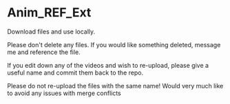 # Anim_REF_Ext

Download files and use locally. 

Please don't delete any files. 
If you would like something deleted, message me and reference the file.

If you edit down any of the videos and wish to re-upload, please give a useful name and commit them back to the repo. 

Please do not re-upload the files with the same name! Would very much like to avoid any issues with merge conflicts
 
